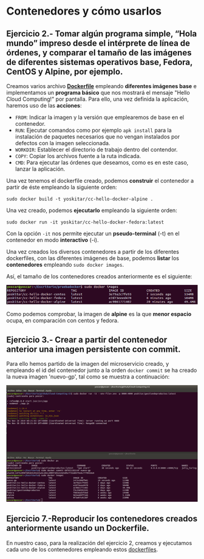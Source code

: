 # Contenedores y cómo usarlos

## Ejercicio 2.- Tomar algún programa simple, “Hola mundo” impreso desde el intérprete de línea de órdenes, y comparar el tamaño de las imágenes de diferentes sistemas operativos base, Fedora, CentOS y Alpine, por ejemplo.
Creamos varios archivo [**Dockerfile**](https://github.com/yoskitar/Ejercicios-CC/tree/master/Recursos-Docker) empleando **diferentes imágenes base** e implementamos un **programa básico** que nos mostrará el mensaje "Hello Cloud Computing!" por pantalla. Para ello, una vez definida la aplicación, haremos uso de las **acciones**:
* `FROM`: Indicar la imagen y la versión que emplearemos de base en el contenedor.
* `RUN`: Ejecutar comandos como por ejemplo `apk install` para la instalación de paquetes necesarios que no vengan instalados por defectos con la imagen seleccionada.
* `WORKDIR`: Establecer el directorio de trabajo dentro del contendor.
* `COPY`: Copiar los archivos fuente a la ruta indicada.
* `CMD`: Para ejecutar las órdenes que deseamos, como es en este caso, lanzar la aplicación.

Una vez tenemos el dockerfile creado, podemos **construir** el contenedor a partir de éste empleando la siguiente orden:
```
sudo docker build -t yoskitar/cc-hello-docker-alpine .
```
Una vez creado, podemos **ejecutarlo** empleando la siguiente orden:

```
sudo docker run -it yoskitar/cc-hello-docker-fedora:latest
```
Con la opción `-it` nos permite ejecutar un **pseudo-terminal** (-t) en el contenedor en modo **interactivo** (-i).

Una vez creados los diversos contenedores a partir de los diferentes dockerfiles, con las diferentes imágenes de base, podemos **listar** los **contenedores** empleando `sudo docker images`.

Así, el tamaño de los contenedores creados anteriormente es el siguiente:

![Docker Images ](https://raw.githubusercontent.com/yoskitar/Ejercicios-CC/master/imagenes/docker_images.png)

Como podemos comprobar, la imagen de **alpine** es la que **menor espacio** ocupa, en comparación con centos y fedora.

## Ejercicio 3.- Crear a partir del contenedor anterior una imagen persistente con commit.

Para ello hemos partido de la imagen del microservicio creado, y empleando el id del contenedor junto a la orden `docker commit` se ha creado la nueva imagen 'nuevo-gp', tal como se muestra a continuación:

![Docker Commit ](https://raw.githubusercontent.com/yoskitar/Ejercicios-CC/master/imagenes/docker-commit.png)

## Ejercicio 7.-Reproducir los contenedores creados anteriormente usando un Dockerfile.
En nuestro caso, para la realización del ejercicio 2, creamos y ejecutamos cada uno de los contenedores empleando estos [dockerfiles](https://github.com/yoskitar/Ejercicios-CC/tree/master/Recursos-Docker).